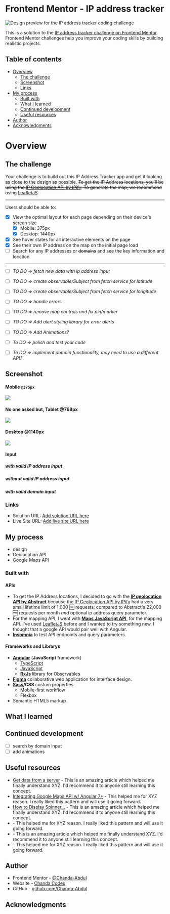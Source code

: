 # Frontend Mentor - IP address tracker

![Design preview for the IP address tracker coding challenge](/src/assets/design/desktop-preview.jpg)

This is a solution to the [IP address tracker challenge on Frontend Mentor](https://www.frontendmentor.io/challenges/ip-address-tracker-I8-0yYAH0). Frontend Mentor challenges help you improve your coding skills by building realistic projects. 

## Table of contents

- [Overview](#overview)
  - [The challenge](#the-challenge)
  - [Screenshot](#screenshot)
  - [Links](#links)
- [My process](#my-process)
  - [Built with](#built-with)
  - [What I learned](#what-i-learned)
  - [Continued development](#continued-development)
  - [Useful resources](#useful-resources)
- [Author](#author)
- [Acknowledgments](#acknowledgments)


# Overview

## The challenge

Your challenge is to build out this IP Address Tracker app and get it looking as close to the design as possible. <s>To get the IP Address locations, you'll be using the [IP Geolocation API by IPify](https://geo.ipify.org/). To generate the map, we recommend using [LeafletJS](https://leafletjs.com/).</s>



---
Users should be able to:

- [x] View the optimal layout for each page depending on their device's screen size
  - [x] Mobile: 375px
  - [x] Desktop: 1440px
- [x] See hover states for all interactive elements on the page
- [x] See their own IP address on the map on the initial page load
- [ ] Search for any IP addresses or <s>domains</s> and see the key information and location
<hr>

  - [ ] <i>TO DO => fetch new data with ip address input
  - [ ] TO DO => create observable/Subject from fetch service for latitude
  - [ ] TO DO => create observable/Subject from fetch service for longitude
  - [ ] TO DO => handle errors
  - [ ] TO DO => remove map controls and fix pin/marker
  - [ ] TO DO => Add alert styling library for error alerts 
  - [ ] TO DO => Add Animations?
  - [ ] To DO => polish and test your code
  - [ ] To DO => implement domain functionality, may need to use a different API?</i>


<!--   -->
<!--  -->
<!--  -->
<!---->
<!--   -->
 <!-- -->
<!--  -->




## Screenshot


#### Mobile `@375px`
<img src="./src/assets/screens/mobile.png"/>

#### No one asked but, Tablet @768px
<img src="./src/assets/screens/tablet.png"/>

#### Desktop @1140px
<img src="./src/assets/screens/desktop.png"/>

#### Input
##### with valid IP address input
##### without valid IP address input
##### with valid domain input

### Links

- Solution URL: [Add solution URL here](https://your-solution-url.com)
- Live Site URL: [Add live site URL here](https://your-live-site-url.com)

## My process
- design
- Geolocation API 
- Google Maps API

### Built with
#### APIs

- To get the IP Address locations,  I decided to go with the <b>[IP geolocation API by Abstract](https://app.abstractapi.com/api/ip-geolocation/documentation)</b> because the
[IP Geolocation API by IPify](https://geo.ipify.org/docs) had a very small lifetime limit of 1,000 🆓 requests; compared to Abstract's 22,000 🆓 requests per month *and* optional ip address query parameter.
-  For the mapping API, I went with <b>[Maps JavaScript API](https://developers.google.com/maps/documentation/javascript)</b>, for the mapping API. I've used [LeafletJS](https://leafletjs.com/) before and I wanted to try something new, I thought that a google API would pair well with Angular.
- <b>[Insomnia](https://insomnia.rest/)</b> to test API endpoints and query parameters.

#### Frameworks and Librarys
- <b>[Angular](https://angular.io/)</b> (<b>JavaScript</b> framework)
  - [TypeScript](https://www.typescriptlang.org/)
  - [JavaScript](https://www.javascript.com/)
  - <b>[RxJs]()</b> library for Observables
- <b>[Figma](https://www.figma.com/)</b> collaborative web application for interface design.
- <b>[Sass](https://sass-lang.com/)/CSS</b> custom properties
  - Mobile-first workflow
  - Flexbox
- Semantic HTML5 markup

## What I learned

<!-- Use this section to recap over some of your major learnings while working through this project. Writing these out and providing code samples of areas you want to highlight is a great way to reinforce your own knowledge.

To see how you can add code snippets, see below:

```html
<h1>Some HTML code I'm proud of</h1>
```
```css
.proud-of-this-css {
  color: papayawhip;
}
```
```js
const proudOfThisFunc = () => {
  console.log('🎉')
}
``` -->



## Continued development
- [ ] search by domain input 
- [ ] add animations

## Useful resources

- [Get data from a server](https://angular.io/tutorial/toh-pt6) - This is an amazing article which helped me finally understand XYZ. I'd recommend it to anyone still learning this concept.
- [Integrating Google Maps API w/ Angular 7+](https://medium.com/@jkeung/integrating-google-maps-api-w-angular-7-e7672396ce2d) - This helped me for XYZ reason. I really liked this pattern and will use it going forward.
- [How to Display Spinner...](https://www.geeksforgeeks.org/how-to-display-spinner-on-the-screen-till-the-data-from-the-api-loads-using-angular-8/) - This is an amazing article which helped me finally understand XYZ. I'd recommend it to anyone still learning this concept.
- [ ]( ) - This helped me for XYZ reason. I really liked this pattern and will use it going forward.
- [ ]( ) - This is an amazing article which helped me finally understand XYZ. I'd recommend it to anyone still learning this concept.
- [ ]( ) - This helped me for XYZ reason. I really liked this pattern and will use it going forward.

## Author

- Frontend Mentor - [@Chanda-Abdul](https://www.frontendmentor.io/profile/Chanda-Abdul)
- Website - [Chanda Codes](https://chandacodes.com/)
- GitHub - [github.com/Chanda-Abdul](https://github.com/Chanda-Abdul)

## Acknowledgments

<!-- This is where you can give a hat tip to anyone who helped you out on this project. Perhaps you worked in a team or got some inspiration from someone else's solution. This is the perfect place to give them some credit. -->



